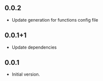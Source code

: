 ## 0.0.2

- Update generation for functions config file
## 0.0.1+1

- Update dependencies
## 0.0.1

- Initial version.
